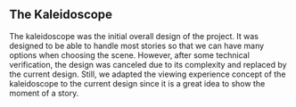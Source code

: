 ## The Kaleidoscope
The kaleidoscope was the initial overall design of the project. It was designed to be able to handle most stories so that we can have many options when choosing the scene. However, after some technical verification, the design was canceled due to its complexity and replaced by the current design. Still, we adapted the viewing experience concept of the kaleidoscope to the current design since it is a great idea to show the moment of a story.

